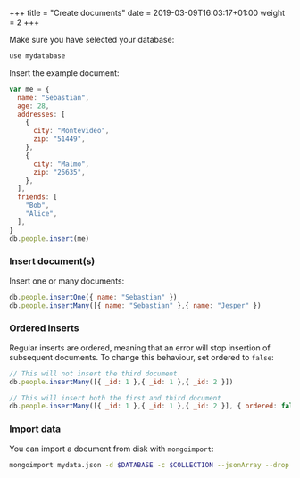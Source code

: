 +++
title = "Create documents"
date = 2019-03-09T16:03:17+01:00
weight = 2
+++

Make sure you have selected your database:

```javascript
use mydatabase
```

Insert the example document:

```javascript
var me = {
  name: "Sebastian",
  age: 28,
  addresses: [
    {
      city: "Montevideo",
      zip: "51449",
    },
    {
      city: "Malmo",
      zip: "26635",
    },
  ],
  friends: [
    "Bob",
    "Alice",
  ],
}
db.people.insert(me)
```

### Insert document(s)

Insert one or many documents:

```javascript
db.people.insertOne({ name: "Sebastian" })
db.people.insertMany([{ name: "Sebastian" },{ name: "Jesper" })
```

### Ordered inserts

Regular inserts are ordered, meaning that an error will stop insertion of subsequent documents. To change this behaviour, set ordered to `false`:

```javascript
// This will not insert the third document 
db.people.insertMany([{ _id: 1 },{ _id: 1 },{ _id: 2 }])

// This will insert both the first and third document
db.people.insertMany([{ _id: 1 },{ _id: 1 },{ _id: 2 }], { ordered: false })
```

<!-- ### Something something writeconcern

```javascript
db.people.insertOne({ name: "Sebastian" },{ writeConcern: { w: 0 }})
``` -->

### Import data

You can import a document from disk with `mongoimport`:

```bash
mongoimport mydata.json -d $DATABASE -c $COLLECTION --jsonArray --drop
```
